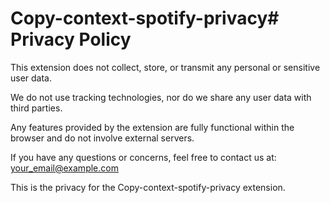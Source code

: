 # Copy-context-spotify-privacy# Privacy Policy

This extension does not collect, store, or transmit any personal or sensitive user data.

We do not use tracking technologies, nor do we share any user data with third parties.

Any features provided by the extension are fully functional within the browser and do not involve external servers.

If you have any questions or concerns, feel free to contact us at: your_email@example.com

This is the privacy for the Copy-context-spotify-privacy extension.
